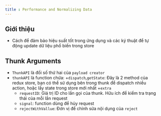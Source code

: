 ```yaml
---
title : Performance and Normalizing Data
---
```

## Giới thiệu
- Cách để đảm bảo hiệu suất tốt trong ứng dụng và các ký thuật để tự động update dữ liệu phổ biến trong store
## Thunk Arguments
- `ThunkAPI` là đối số thứ hai của `payload creator`
- `thunkAPI` là function chứa:
  +`dispatch`,`getState`: Đây là 2 method của redux store, bạn có thể sử dụng bên trong thunk để dispatch nhiều action, hoặc lấy state trong store mới nhất
  +`extra`
  + `requestID`: Giá trị ID cho lần gọi của thunk. Hữu ích để kiểm tra trạng thái của mỗi lần request
  + `signal`: function dùng để hủy request
  + `rejectWithVallue`: Đơn vị để chỉnh sửa nội dụng của `reject`